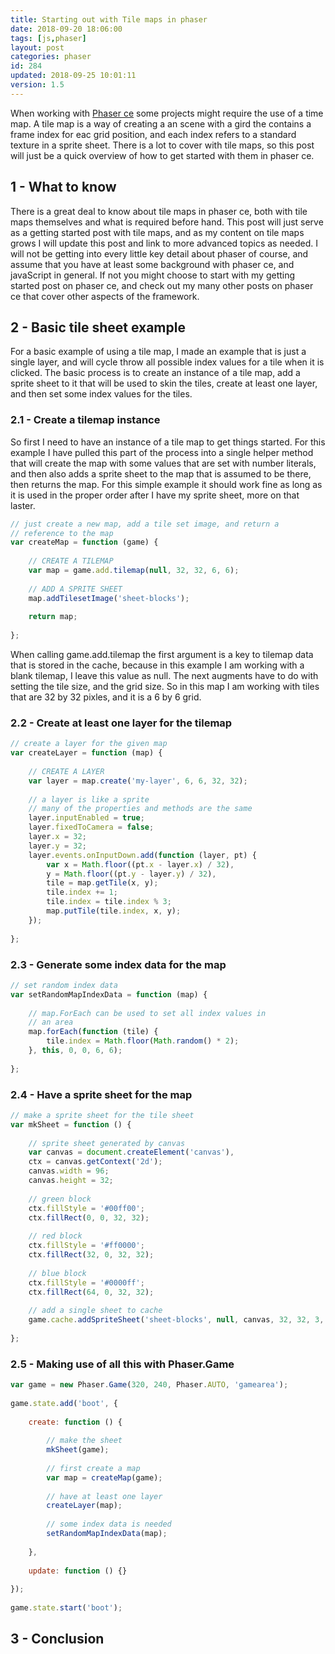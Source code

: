 ```yaml
---
title: Starting out with Tile maps in phaser
date: 2018-09-20 18:06:00
tags: [js,phaser]
layout: post
categories: phaser
id: 284
updated: 2018-09-25 10:01:11
version: 1.5
---
```


When working with [Phaser ce](https://photonstorm.github.io/phaser-ce/) some projects might require the use of a time map. A tile map is a way of creating a an scene with a gird the contains a frame index for eac grid position, and each index refers to a standard texture in a sprite sheet. There is a lot to cover with tile maps, so this post will just be a quick overview of how to get started with them in phaser ce.

<!-- more -->

## 1 - What to know

There is a great deal to know about tile maps in phaser ce, both with tile maps themselves and what is required before hand. This post will just serve as a getting started post with tile maps, and as my content on tile maps grows I will update this post and link to more advanced topics as needed. I will not be getting into every little key detail about phaser of course, and assume that you have at least some background with phaser ce, and javaScript in general. If not you might choose to start with my getting started post on phaser ce, and check out my many other posts on phaser ce that cover other aspects of the framework.


## 2 - Basic tile sheet example

For a basic example of using a tile map, I made an example that is just a single layer, and will cycle throw all possible index values for a tile when it is clicked. The basic process is to create an instance of a tile map, add a sprite sheet to it that will be used to skin the tiles, create at least one layer, and then set some index values for the tiles.

### 2.1 - Create a tilemap instance

So first I need to have an instance of a tile map to get things started. For this example I have pulled this part of the process into a single helper method that will create the map with some values that are set with number literals, and then also adds a sprite sheet to the map that is assumed to be there, then returns the map. For this simple example it should work fine as long as it is used in the proper order after I have my sprite sheet, more on that laster.

```js
// just create a new map, add a tile set image, and return a
// reference to the map
var createMap = function (game) {
 
    // CREATE A TILEMAP
    var map = game.add.tilemap(null, 32, 32, 6, 6);
 
    // ADD A SPRITE SHEET
    map.addTilesetImage('sheet-blocks');
 
    return map;
 
};
```

When calling game.add.tilemap the first argument is a key to tilemap data that is stored in the cache, because in this example I am working with a blank tilemap, I leave this value as null. The next augments have to do with setting the tile size, and the grid size. So in this map I am working with tiles that are 32 by 32 pixles, and it is a 6 by 6 grid.

### 2.2 - Create at least one layer for the tilemap

```js
// create a layer for the given map
var createLayer = function (map) {
 
    // CREATE A LAYER
    var layer = map.create('my-layer', 6, 6, 32, 32);
 
    // a layer is like a sprite
    // many of the properties and methods are the same
    layer.inputEnabled = true;
    layer.fixedToCamera = false;
    layer.x = 32;
    layer.y = 32;
    layer.events.onInputDown.add(function (layer, pt) {
        var x = Math.floor((pt.x - layer.x) / 32),
        y = Math.floor((pt.y - layer.y) / 32),
        tile = map.getTile(x, y);
        tile.index += 1;
        tile.index = tile.index % 3;
        map.putTile(tile.index, x, y);
    });
 
};
```

### 2.3 - Generate some index data for the map

```js
// set random index data
var setRandomMapIndexData = function (map) {
 
    // map.ForEach can be used to set all index values in
    // an area
    map.forEach(function (tile) {
        tile.index = Math.floor(Math.random() * 2);
    }, this, 0, 0, 6, 6);
 
};
```

### 2.4 - Have a sprite sheet for the map

```js
// make a sprite sheet for the tile sheet
var mkSheet = function () {
 
    // sprite sheet generated by canvas
    var canvas = document.createElement('canvas'),
    ctx = canvas.getContext('2d');
    canvas.width = 96;
    canvas.height = 32;
 
    // green block
    ctx.fillStyle = '#00ff00';
    ctx.fillRect(0, 0, 32, 32);
 
    // red block
    ctx.fillStyle = '#ff0000';
    ctx.fillRect(32, 0, 32, 32);
 
    // blue block
    ctx.fillStyle = '#0000ff';
    ctx.fillRect(64, 0, 32, 32);
 
    // add a single sheet to cache
    game.cache.addSpriteSheet('sheet-blocks', null, canvas, 32, 32, 3, 0, 0);
 
};
```

### 2.5 - Making use of all this with Phaser.Game

```js
var game = new Phaser.Game(320, 240, Phaser.AUTO, 'gamearea');
 
game.state.add('boot', {
 
    create: function () {
 
        // make the sheet
        mkSheet(game);
 
        // first create a map
        var map = createMap(game);
 
        // have at least one layer
        createLayer(map);
 
        // some index data is needed
        setRandomMapIndexData(map);
 
    },
 
    update: function () {}
 
});
 
game.state.start('boot');
```

## 3 - Conclusion
